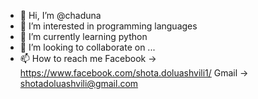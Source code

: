 - 👋 Hi, I’m @chaduna
- 👀 I’m interested in programming languages
- 🌱 I’m currently learning python
- 💞️ I’m looking to collaborate on ...
- 📫 How to reach me Facebook -> https://www.facebook.com/shota.doluashvili1/
Gmail -> shotadoluashvili@gmail.com

<!---
chaduna/chaduna is a ✨ special ✨ repository because its `README.md` (this file) appears on your GitHub profile.
You can click the Preview link to take a look at your changes.
--->

